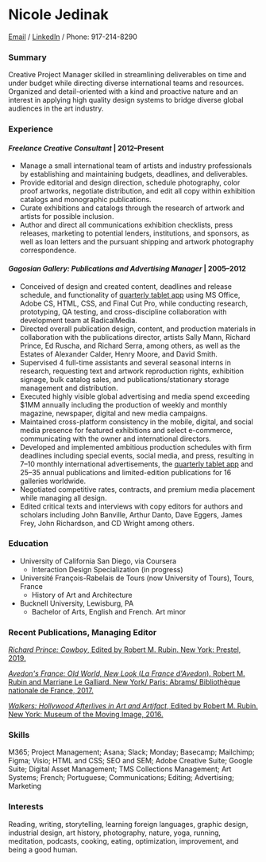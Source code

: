 # **Nicole Jedinak** 
[Email](nicolejedinak@gmail.com) / 
[LinkedIn](https://www.linkedin.com/in/nicolejedinak/) / Phone: 917-214-8290

### Summary
Creative Project Manager skilled in streamlining deliverables on time and under budget while directing diverse international teams and resources. Organized and detail-oriented with a kind and proactive nature and an interest in applying high quality design systems to bridge diverse global audiences in the art industry.


### Experience

#### _Freelance Creative Consultant_   |    2012–Present
* Manage a small international team of artists and industry professionals by establishing and maintaining budgets, deadlines, and deliverables.
* Provide editorial and design direction, schedule photography, color proof artworks, negotiate distribution, and edit all copy within exhibition catalogs and monographic publications. 
* Curate exhibitions and catalogs through the research of artwork and artists for possible inclusion.
* Author and direct all communications exhibition checklists, press releases, marketing to potential lenders, institutions, and sponsors, as well as loan letters and the pursuant shipping and artwork photography correspondence.  

#### _Gagosian Gallery: Publications and Advertising Manager_  |  2005–2012
* Conceived of design and created content, deadlines and release schedule, and functionality of [quarterly tablet app](https://youtu.be/VB278S5egwk) using MS Office, Adobe CS, HTML, CSS, and Final Cut Pro, while conducting research, prototyping, QA testing, and cross-discipline collaboration with development team at RadicalMedia. 
* Directed overall publication design, content, and production materials in collaboration with the publications director, artists Sally Mann, Richard Prince, Ed Ruscha, and Richard Serra, among others, as well as the Estates of Alexander Calder, Henry Moore, and David Smith.
* Supervised 4 full-time assistants and several seasonal interns in research, requesting text and artwork reproduction rights, exhibition signage, bulk catalog sales, and publications/stationary storage management and distribution.
* Executed highly visible global advertising and media spend exceeding $1MM annually including the production of weekly and monthly magazine, newspaper, digital and new media campaigns.
* Maintained cross-platform consistency in the mobile, digital, and social media presence for featured exhibitions and select e-commerce, communicating with the owner and international directors. 
* Developed and implemented ambitious production schedules with firm deadlines including special events, social media, and press, resulting in 7–10 monthly international advertisements, the [quarterly tablet app](https://youtu.be/VB278S5egwk) and 25–35 annual publications and limited-edition publications for 16 galleries worldwide. 
* Negotiated competitive rates, contracts, and premium media placement while managing all design.
* Edited critical texts and interviews with copy editors for authors and scholars including John Banville, Arthur Danto, Dave Eggers, James Frey, John Richardson, and CD Wright among others.  


### Education
* University of California San Diego, via Coursera
  * Interaction Design Specialization (in progress)
* Université François-Rabelais de Tours (now University of Tours), Tours, France
  * History of Art and Architecture
* Bucknell University, Lewisburg, PA
  * Bachelor of Arts, English and French. Art minor 


### Recent Publications, Managing Editor
[_Richard Prince: Cowboy_, Edited by Robert M. Rubin. New York: Prestel, 2019.](https://prestelpublishing.randomhouse.de/paperback/Richard-Prince/Robert-Rubin/Prestel-com/e571979.rhd)

[_Avedon's France: Old World, New Look_ (_La France d'Avedon_). Robert M. Rubin and Marriane Le Galliard. New York/ Paris: Abrams/ Bibliothèque nationale de France, 2017.](https://www.abramsbooks.com/product/avedons-france_9781419726002/) 

[_Walkers: Hollywood Afterlives in Art and Artifact_, Edited by Robert M. Rubin. New York: Museum of the Moving Image, 2016.](https://bookshop.org/books/walkers-hollywood-afterlives-in-art-and-artifact/9780692535042)


### Skills
M365; Project Management; Asana; Slack; Monday; Basecamp; Mailchimp; Figma; Visio; HTML and CSS; SEO and SEM; Adobe Creative Suite; Google Suite; Digital Asset Management; TMS Collections Management; Art Systems; French; Portuguese; Communications; Editing; Advertising; Marketing 


### Interests
Reading, writing, storytelling,  learning foreign languages, graphic design, industrial design, art history, photography, nature, yoga, running, meditation, podcasts, cooking, eating, optimization, improvement, and being a good human.
